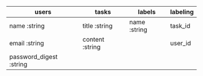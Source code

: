 | users | tasks | labels | labeling |
| --- | --- | --- | --- |
| name :string | title :string | name :string | task_id |
| email :string | content :string |  | user_id |
| password_digest :string |  |  |